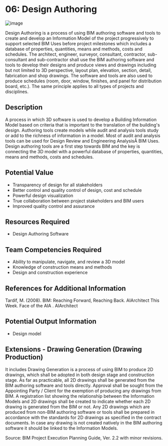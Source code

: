 # 06: Design Authoring
![image](https://github.com/user-attachments/assets/f6fe1ce0-9c69-49ea-a2e0-5992cbdcf3f6)

Design Authoring is a process of using BIM authoring software and tools to create and develop an Information Model of the project progressively to support selected BIM Uses before project milestones which includes a database of properties, quantities, means and methods, costs and schedules. The architect, engineer, surveyor, consultant, contractor, sub-consultant and sub-contractor shall use the BIM authoring software and tools to develop their designs and produce views and drawings including but not limited to 3D perspective, layout plan, elevation, section, detail, fabrication and shop drawings. The software and tools are also used to produce schedules (room, door, window, finishes, and panel for distribution board, etc.). The same principle applies to all types of projects and disciplines. ​

## Description
A process in which 3D software is used to develop a Building Information Model based on criteria that is important to the translation of the building's design. Authoring tools create models while audit and analysis tools study or add to the richness of information in a model. Most of audit and analysis tools can be used for Design Review and Engineering AnalysisÂ BIM Uses. Design authoring tools are a first step towards BIM and the key is connecting the 3D model with a powerful database of properties, quantities, means and methods, costs and schedules.
 
## Potential Value
-	Transparency of design for all stakeholders
-	Better control and quality control of design, cost and schedule
-	Powerful design visualization
-	True collaboration between project stakeholders and BIM users
-	Improved quality control and assurance

## Resources Required
-	Design Authoring Software
 
## Team Competencies Required
-	Ability to manipulate, navigate, and review a 3D model
-	Knowledge of construction means and methods
-	Design and construction experience
 
## References for Additional Information
Tardif, M. (2008). BIM: Reaching Forward, Reaching Back. AIArchitect This Week. Face of the AIA . AIArchitect
  
## Potential Output Information
-	Design model

## Extensions - Drawing Generation (Drawing Production)
It includes Drawing Generation is a process of using BIM to produce 2D drawings, which shall be adopted in both design stage and construction stage. ​​As far as practicable, all 2D drawings shall be generated from the BIM authoring software and tools directly. Approval shall be sought from the Appointing Party / Client for the exemption of producing any drawings from BIM. 
A registration list showing the relationship between the Information Models and 2D drawings shall be created to indicate whether each 2D drawing is generated from the BIM or not. Any 2D drawings which are produced from non-BIM authoring software or tools shall be prepared in accordance with the standards for 2D drawings as specified in the contract documents. In case any drawing is not created natively in the BIM authoring software it should be linked to the Information Models.
 
Source:  BIM Project Execution Planning Guide, Ver. 2.2 with minor revisions.

